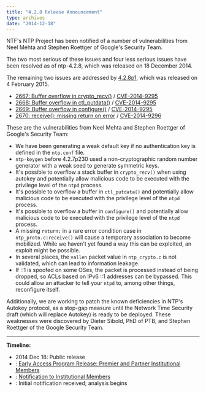 ```yaml
---
title: "4.2.8 Release Announcement"
type: archives
date: "2014-12-18"
---
```


NTF's NTP Project has been notified of a number of vulnerabilities from Neel Mehta and Stephen Roettger of Google's Security Team.

The two most serious of these issues and four less serious issues have been resolved as of ntp-4.2.8, which was released on 18 December 2014.

The remaining two issues are addressed by [4.2.8p1](/support/securitynotice/4_2_8p1-release-announcement), which was released on 4 February 2015.

* [2667: Buffer overflow in crypto_recv()](/support/securitynotice/ntpbug2667) / [CVE-2014-9295](https://nvd.nist.gov/vuln/detail/CVE-2014-9295)
* [2668: Buffer overflow in ctl_putdata()](/support/securitynotice/ntpbug2668) / [CVE-2014-9295](https://nvd.nist.gov/vuln/detail/CVE-2014-9295)
* [2669: Buffer overflow in configure()](/support/securitynotice/ntpbug2669) / [CVE-2014-9295](https://nvd.nist.gov/vuln/detail/CVE-2014-9295)
* [2670: receive(): missing return on error](/support/securitynotice/ntpbug2670) / [CVE-2014-9296](https://nvd.nist.gov/vuln/detail/CVE-2014-9296)

These are the vulnerabilities from Neel Mehta and Stephen Roettger of Google's Security Team:

* We have been generating a weak default key if no authentication key is defined in the `ntp.conf` file.
* `ntp-keygen` before 4.2.7p230 used a non-cryptographic random number generator with a weak seed to generate symmetric keys.
* It's possible to overflow a stack buffer in `crypto_recv()` when using autokey and potentially allow malicious code to be executed with the privilege level of the `ntpd` process.
* It's possible to overflow a buffer in `ctl_putdata()` and potentially allow malicious code to be executed with the privilege level of the `ntpd` process.
* It's possible to overflow a buffer in `configure()` and potentially allow malicious code to be executed with the privilege level of the `ntpd` process.
* A missing `return;` in a rare error condition case in `ntp_proto.c:receive()` will cause a temporary association to become mobilized. While we haven't yet found a way this can be exploited, an exploit might be possible.
* In several places, the `vallen` packet value in `ntp_crypto.c` is not validated, which can lead to information leakage.
* If ::1 is spoofed on some OSes, the packet is processed instead of being dropped, so ACLs based on IPv6 ::1 addresses can be bypassed. This could allow an attacker to tell your `ntpd` to, among other things, reconfigure itself. 

Additionally, we are working to patch the known deficiencies in NTP's Autokey protocol, as a stop-gap measure until the Network Time Security draft (which will replace Autokey) is ready to be deployed. These weaknesses were discovered by Dieter Sibold, PhD of PTB, and Stephen Roettger of the Google Security Team. 

* * *

**Timeline:**

* 2014 Dec 18: Public release
* : [Early Access Program Release: Premier and Partner Institutional Members](https://www.nwtime.org/membership/benefits)
* : [Notification to Institutional Members](https://www.nwtime.org/membership/benefits)
* : Initial notification received; analysis begins